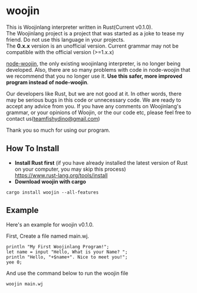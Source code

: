 # woojin
This is Woojinlang interpreter written in Rust(Current v0.1.0).<br/>
The Woojinlang project is a project that was started as a joke to tease my friend. Do not use this language in your projects.<br/>
The **0.x.x** version is an unofficial version. Current grammar may not be compatible with the official version (>=1.x.x)<br/>

[node-woojin](https://github.com/minjeadev/node-woojin), the only existing woojinlang interpreter, is no longer being developed. Also, there are so many problems with code in node-woojin that we recommend that you no longer use it. **Use this safer, more improved program instead of node-woojin**.

Our developers like Rust, but we are not good at it. In other words, there may be serious bugs in this code or unnecessary code. We are ready to accept any advice from you. If you have any comments on Woojinlang's grammar, or your opinions of Woojin, or the our code etc, please feel free to contact us(teamfishydino@gmail.com)

Thank you so much for using our program.
## How To Install
* **Install Rust first** (if you have already installed the latest version of Rust on your computer, you may skip this process)<br/>https://www.rust-lang.org/tools/install
* **Download woojin with cargo**
```shell
cargo install woojin --all-features
```
## Example
Here's an example for woojin v0.1.0.

First, Create a file named main.wj.
```woojin
println "My First Woojinlang Program!";
let name = input "Hello, What is your Name? ";
println "Hello, "+$name+". Nice to meet you!";
yee 0;
```
And use the command below to run the woojin file
```shell
woojin main.wj
```